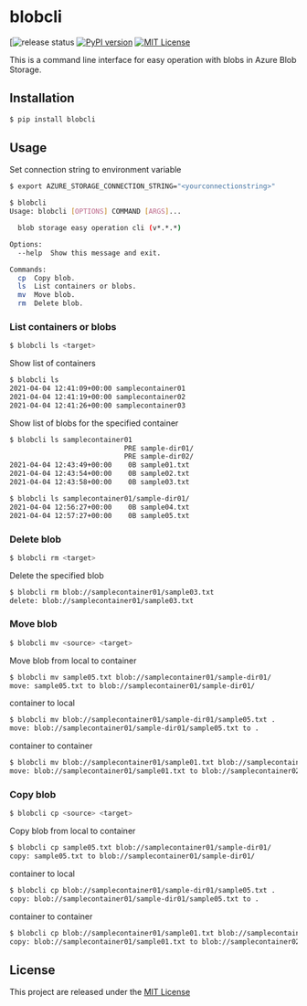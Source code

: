 # blobcli

[![release status](https://github.com/rnakamine/blobcli/workflows/release/badge.svg)
[![PyPI version](https://badge.fury.io/py/blobcli.svg)](https://badge.fury.io/py/blobcli)
[![MIT License](http://img.shields.io/badge/license-MIT-blue.svg?style=flat)](LICENSE)

This is a command line interface for easy operation with blobs in Azure Blob Storage.

## Installation

```sh
$ pip install blobcli
```

## Usage
Set connection string to environment variable
```sh
$ export AZURE_STORAGE_CONNECTION_STRING="<yourconnectionstring>"
```

```sh
$ blobcli
Usage: blobcli [OPTIONS] COMMAND [ARGS]...

  blob storage easy operation cli (v*.*.*)

Options:
  --help  Show this message and exit.

Commands:
  cp  Copy blob.
  ls  List containers or blobs.
  mv  Move blob.
  rm  Delete blob.
```

### List containers or blobs
```sh
$ blobcli ls <target>
```

Show list of containers
```sh
$ blobcli ls
2021-04-04 12:41:09+00:00 samplecontainer01
2021-04-04 12:41:19+00:00 samplecontainer02
2021-04-04 12:41:26+00:00 samplecontainer03
```

Show list of blobs for the specified container
```sh
$ blobcli ls samplecontainer01
                            PRE sample-dir01/
                            PRE sample-dir02/
2021-04-04 12:43:49+00:00    0B sample01.txt
2021-04-04 12:43:54+00:00    0B sample02.txt
2021-04-04 12:43:58+00:00    0B sample03.txt
```

```sh
$ blobcli ls samplecontainer01/sample-dir01/
2021-04-04 12:56:27+00:00    0B sample04.txt
2021-04-04 12:57:27+00:00    0B sample05.txt
```

### Delete blob
```sh
$ blobcli rm <target>
```

Delete the specified blob
```sh
$ blobcli rm blob://samplecontainer01/sample03.txt
delete: blob://samplecontainer01/sample03.txt
```

### Move blob
```sh
$ blobcli mv <source> <target> 
```

Move blob from local to container
```sh
$ blobcli mv sample05.txt blob://samplecontainer01/sample-dir01/
move: sample05.txt to blob://samplecontainer01/sample-dir01/
```

container to local
```sh
$ blobcli mv blob://samplecontainer01/sample-dir01/sample05.txt .
move: blob://samplecontainer01/sample-dir01/sample05.txt to .
```

container to container
```sh
$ blobcli mv blob://samplecontainer01/sample01.txt blob://samplecontainer02/sample11.txt
move: blob://samplecontainer01/sample01.txt to blob://samplecontainer02/sample11.txt
```

### Copy blob
```sh
$ blobcli cp <source> <target>
```

Copy blob from local to container
```sh
$ blobcli cp sample05.txt blob://samplecontainer01/sample-dir01/
copy: sample05.txt to blob://samplecontainer01/sample-dir01/
```

container to local
```sh
$ blobcli cp blob://samplecontainer01/sample-dir01/sample05.txt .
copy: blob://samplecontainer01/sample-dir01/sample05.txt to .
```

container to container
```sh
$ blobcli cp blob://samplecontainer01/sample01.txt blob://samplecontainer02/sample11.txt
copy: blob://samplecontainer01/sample01.txt to blob://samplecontainer02/sample11.txt
```

## License
This project are released under the [MIT License](LICENSE)

